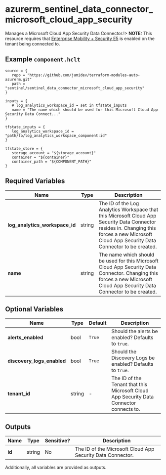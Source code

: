 # azurerm_sentinel_data_connector_microsoft_cloud_app_security

Manages a Microsoft Cloud App Security Data Connector.!> **NOTE:** This resource requires that [Enterprise Mobility + Security E5](https://www.microsoft.com/en-us/microsoft-365/enterprise-mobility-security) is enabled on the tenant being connected to.

## Example `component.hclt`

```hcl
source = {
   repo = "https://github.com/jumidev/terraform-modules-auto-azurerm.git"   
   path = "sentinel/sentinel_data_connector_microsoft_cloud_app_security"   
}

inputs = {
   # log_analytics_workspace_id → set in tfstate_inputs
   name = "The name which should be used for this Microsoft Cloud App Security Data Connect..."   
}

tfstate_inputs = {
   log_analytics_workspace_id = "path/to/log_analytics_workspace_component:id"   
}

tfstate_store = {
   storage_account = "${storage_account}"   
   container = "${container}"   
   container_path = "${COMPONENT_PATH}"   
}

```

## Required Variables

| Name | Type |  Description |
| ---- | --------- |  ----------- |
| **log_analytics_workspace_id** | string |  The ID of the Log Analytics Workspace that this Microsoft Cloud App Security Data Connector resides in. Changing this forces a new Microsoft Cloud App Security Data Connector to be created. | 
| **name** | string |  The name which should be used for this Microsoft Cloud App Security Data Connector. Changing this forces a new Microsoft Cloud App Security Data Connector to be created. | 

## Optional Variables

| Name | Type |  Default  |  Description |
| ---- | --------- |  ----------- | ----------- |
| **alerts_enabled** | bool |  `True`  |  Should the alerts be enabled? Defaults to `true`. | 
| **discovery_logs_enabled** | bool |  `True`  |  Should the Discovery Logs be enabled? Defaults to `true`. | 
| **tenant_id** | string |  -  |  The ID of the Tenant that this Microsoft Cloud App Security Data Connector connects to. | 



## Outputs

| Name | Type | Sensitive? | Description |
| ---- | ---- | --------- | --------- |
| **id** | string | No  | The ID of the Microsoft Cloud App Security Data Connector. | 

Additionally, all variables are provided as outputs.

